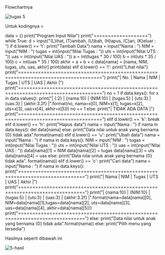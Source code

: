 Flowchartnya


![tugas 5](https://user-images.githubusercontent.com/56390857/72361221-b0558880-3723-11ea-8d95-f6139ab62e0c.JPG)


Untuk kodingnya =

data = {}
print("Program Input Nilai")
print("===================")
while True:
    d = input("(L)ihat, (T)ambah, (U)bah, (H)apus, (C)ari, (K)eluar : ")
    if d.lower() == 't':
        print("Tambah Data")
        nama = input("Nama : ")
        NIM = input("NIM : ")
        tugas = int(input("Nilai Tugas : "))
        uts = int(input("Nilai UTS : "))
        uas = int(input("Nilai UAS : "))
        a = int(tugas * 30 / 100)
        b = int(uts * 35 / 100)
        c = int(uas * 35 / 100)
        akhir = a + b + c
        data[nama] = [nama, NIM, tugas, uts, uas, akhir]
        print(data)
    elif d.lower() == 'l':
        print("Lihat nilai")
        print("===================================================================================")
        print("| No. |     Nama     |      NIM     |   Tugas   |   UTS   |   UAS   |    Akhir    |")
        print("===================================================================================")
        no = 1
        if data.keys():
            for x in data.values():
                print("|  {:2} |  {nama:10}  |  {NIM:10}  |   {tugas:5}   |   {uts:3}   |   {uas:3}   |    {akhir:3.2f}    |".format(no, nama=x[0], NIM=x[1], tugas=x[2], uts=x[3], uas=x[4], akhir=x[5]))
                no += 1
        else:
            print("|                                  TIDAK ADA DATA                                 |")
        print("===================================================================================")
    elif d.lower() == 'k':
        break
    elif d.lower() == 'h':
        print("Hapus data")
        nama = input("Nama : ")
        if nama in data.keys():
            del data[nama]
        else:
            print("Data nilai untuk anak yang bernama {0} tidak ada".format(nama))
    elif d.lower() == 'u':
        print("Ubah data")
        nama = input("Nama : ")
        if nama in data.keys():
            NIM = input("NIM : ")
            tugas = int(input("Nilai Tugas : "))
            uts = int(input("Nilai UTS : "))
            uas = int(input("Nilai UAS : "))
            data[nama][1] = NIM
            data[nama][2] = tugas
            data[nama][3] = uts
            data[nama][4] = uas
        else:
            print("Data nilai untuk anak yang bernama {0} tidak ada". format(nama))
    elif d.lower() == 'c':
        print("Cari data")
        nama = input("Nama : ")
        if nama in data.keys():
           print("=============================================================================")
           print("|     Nama     |      NIM     |   Tugas   |   UTS   |   UAS   |    Akhir    |")
           print("=============================================================================")
           print("|  {nama:10}  |  {NIM:10}  |   {tugas:5}   |   {uts:3}   |   {uas:3}   |    {akhir:3.2f}    |".format(nama=data[nama][0],
NIM=data[nama][1],tugas=data[nama][2], uts=data[nama][3], uas=data[nama][4], akhir=data[nama][5]))
           print("=============================================================================")
        else:
            print("Data nilai untuk anak yang bernama {0} tidak ada".format(nama))
    else:
        print("Pilih menu yang tersedia")
        
        
  Hasilnya seperti dibawah ini
  
  ![5-hasil](https://user-images.githubusercontent.com/56390857/72361114-84d29e00-3723-11ea-850f-3befdf31c75c.JPG)
